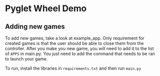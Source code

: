 # Pyglet Wheel Demo

## Adding new games
To add new games, take a look at example_app. Only requirement for created games is that the user should be able to close them from the controller.
After you make you new game, you will need to add it to the list of `APPS` in main.py. You just need to add the command that needs to be ran to launch your game.

To run, install the libraries in `requirements.txt` and then run `main.py`